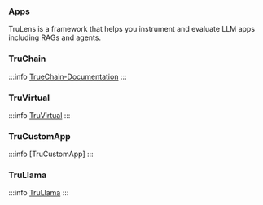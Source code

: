 ### **Apps**

TruLens is a framework that helps you instrument and evaluate LLM apps including
RAGs and agents.

### **TruChain**

:::info
[TrueChain-Documentation](https://www.trulens.org/trulens_eval/tracking/logging/logging/#wrap-with-truchain-to-instrument-your-chain)
:::

### **TruVirtual**

:::info
[TruVirtual](https://www.trulens.org/trulens_eval/evaluation/running_feedback_functions/existing_data/#truvirtual)
:::

### **TruCustomApp**

:::info [TruCustomApp] 
:::

### **TruLlama**

:::info
[TruLlama](https://www.trulens.org/trulens_eval/tracking/instrumentation/llama_index/)
:::
